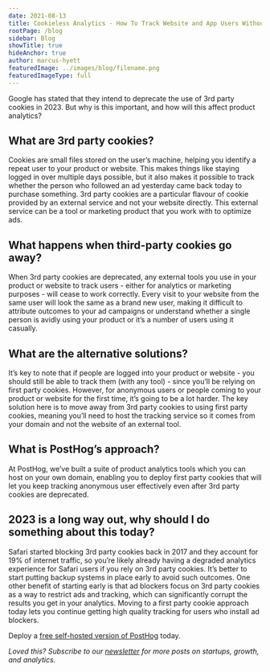 ```yaml
---
date: 2021-08-13
title: Cookieless Analytics - How To Track Website and App Users Without Third-Party Cookies
rootPage: /blog
sidebar: Blog
showTitle: true
hideAnchor: true
author: marcus-hyett
featuredImage: ../images/blog/filename.png
featuredImageType: full
---
```


Google has stated that they intend to deprecate the use of 3rd party cookies in 2023. But why is this important, and how will this affect product analytics?

## What are 3rd party cookies?

Cookies are small files stored on the user’s machine, helping you identify a repeat user to your product or website. This makes things like staying logged in over multiple days possible, but it also makes it possible to track whether the person who followed an ad yesterday came back today to purchase something.
3rd party cookies are a particular flavour of cookie provided by an external service and not your website directly. This external service can be a tool or marketing product that you work with to optimize ads.

## What happens when third-party cookies go away?

When 3rd party cookies are deprecated, any external tools you use in your product or website to track users - either for analytics or marketing purposes - will cease to work correctly.
Every visit to your website from the same user will look the same as a brand new user, making it difficult to attribute outcomes to your ad campaigns or understand whether a single person is avidly using your product or it’s a number of users using it casually.

## What are the alternative solutions?

It’s key to note that if people are logged into your product or website - you should still be able to track them (with any tool) - since you’ll be relying on first party cookies.
However, for anonymous users or people coming to your product or website for the first time, it’s going to be a lot harder. The key solution here is to move away from 3rd party cookies to using first party cookies, meaning you’ll need to host the tracking service so it comes from your domain and not the website of an external tool.

## What is PostHog’s approach?

At PostHog, we’ve built a suite of product analytics tools which you can host on your own domain, enabling you to deploy first party cookies that will let you keep tracking anonymous user effectively even after 3rd party cookies are deprecated.

## 2023 is a long way out, why should I do something about this today?

Safari started blocking 3rd party cookies back in 2017 and they account for 19% of internet traffic, so you’re likely already having a degraded analytics experience for Safari users if you rely on 3rd party cookies. It’s better to start putting backup systems in place early to avoid such outcomes.
One other benefit of starting early is that ad blockers focus on 3rd party cookies as a way to restrict ads and tracking, which can significantly corrupt the results you get in your analytics. Moving to a first party cookie approach today lets you continue getting high quality tracking for users who install ad blockers.

Deploy a [free self-hosted version of PostHog](https://posthog.com/signup) today.

_Loved this? Subscribe to our [newsletter](https://posthog.com/newsletter) for more posts on startups, growth, and analytics._
